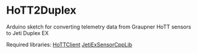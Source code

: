 # HoTT2Duplex
Arduino sketch for converting telemetry data from Graupner HoTT sensors to Jeti Duplex EX

Required libraries:
[HoTTClient](https://github.com/Made4RC/HoTTClient)
[JetiExSensorCppLib](https://sourceforge.net/projects/jetiexsensorcpplib/)
